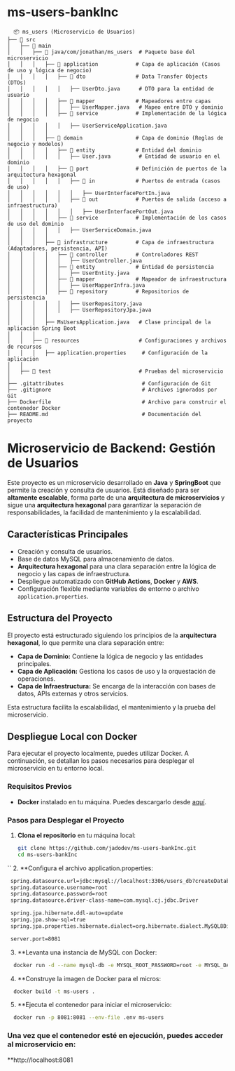 # ms-users-bankInc

```textplain
  📦 ms_users (Microservicio de Usuarios)
├── 📂 src
│   ├── 📂 main
│   │   ├── 📂 java/com/jonathan/ms_users  # Paquete base del microservicio
│   │   │   ├── 📂 application            # Capa de aplicación (Casos de uso y lógica de negocio)
│   │   │   │   ├── 📂 dto                # Data Transfer Objects (DTOs)
│   │   │   │   │   ├── UserDto.java      # DTO para la entidad de usuario
│   │   │   │   ├── 📂 mapper             # Mapeadores entre capas
│   │   │   │   │   ├── UserMapper.java   # Mapeo entre DTO y dominio
│   │   │   │   ├── 📂 service            # Implementación de la lógica de negocio
│   │   │   │   │   ├── UserServiceApplication.java  
│   │   │   │
│   │   │   ├── 📂 domain                 # Capa de dominio (Reglas de negocio y modelos)
│   │   │   │   ├── 📂 entity             # Entidad del dominio
│   │   │   │   │   ├── User.java         # Entidad de usuario en el dominio
│   │   │   │   ├── 📂 port               # Definición de puertos de la arquitectura hexagonal
│   │   │   │   │   ├── 📂 in             # Puertos de entrada (casos de uso)
│   │   │   │   │   │   ├── UserInterfacePortIn.java  
│   │   │   │   │   ├── 📂 out            # Puertos de salida (acceso a infraestructura)
│   │   │   │   │   │   ├── UserInterfacePortOut.java  
│   │   │   │   ├── 📂 service            # Implementación de los casos de uso del dominio
│   │   │   │   │   ├── UserServiceDomain.java  
│   │   │   │
│   │   │   ├── 📂 infrastructure         # Capa de infraestructura (Adaptadores, persistencia, API)
│   │   │   │   ├── 📂 controller         # Controladores REST
│   │   │   │   │   ├── UserController.java  
│   │   │   │   ├── 📂 entity             # Entidad de persistencia
│   │   │   │   │   ├── UserEntity.java  
│   │   │   │   ├── 📂 mapper             # Mapeador de infraestructura
│   │   │   │   │   ├── UserMapperInfra.java  
│   │   │   │   ├── 📂 repository         # Repositorios de persistencia
│   │   │   │   │   ├── UserRepository.java  
│   │   │   │   │   ├── UserRepositoryJpa.java  
│   │   │   │
│   │   │   ├── MsUsersApplication.java   # Clase principal de la aplicación Spring Boot
│   │   │
│   │   ├── 📂 resources                   # Configuraciones y archivos de recursos
│   │   │   ├── application.properties     # Configuración de la aplicación
│   │
│   ├── 📂 test                            # Pruebas del microservicio
│
├── .gitattributes                         # Configuración de Git
├── .gitignore                             # Archivos ignorados por Git
├── Dockerfile                             # Archivo para construir el contenedor Docker
├── README.md                              # Documentación del proyecto

```

# Microservicio de Backend: Gestión de Usuarios

Este proyecto es un microservicio desarrollado en **Java** y **SpringBoot** que permite la creación y consulta de usuarios. Está diseñado para ser **altamente escalable**, forma parte de una **arquitectura de microservicios** y sigue una **arquitectura hexagonal** para garantizar la separación de responsabilidades, la facilidad de mantenimiento y la escalabilidad.

## Características Principales

- Creación y consulta de usuarios.
- Base de datos MySQL para almacenamiento de datos.
- **Arquitectura hexagonal** para una clara separación entre la lógica de negocio y las capas de infraestructura.
- Despliegue automatizado con **GitHub Actions**, **Docker** y **AWS**.
- Configuración flexible mediante variables de entorno o archivo `application.properties`.

## Estructura del Proyecto

El proyecto está estructurado siguiendo los principios de la **arquitectura hexagonal**, lo que permite una clara separación entre:

- **Capa de Dominio:** Contiene la lógica de negocio y las entidades principales.
- **Capa de Aplicación:** Gestiona los casos de uso y la orquestación de operaciones.
- **Capa de Infraestructura:** Se encarga de la interacción con bases de datos, APIs externas y otros servicios.

Esta estructura facilita la escalabilidad, el mantenimiento y la prueba del microservicio.

## Despliegue Local con Docker

Para ejecutar el proyecto localmente, puedes utilizar Docker. A continuación, se detallan los pasos necesarios para desplegar el microservicio en tu entorno local.

### Requisitos Previos

- **Docker** instalado en tu máquina. Puedes descargarlo desde [aquí](https://www.docker.com/get-started).

### Pasos para Desplegar el Proyecto

1. **Clona el repositorio** en tu máquina local:

   ```bash
   git clone https://github.com/jadodev/ms-users-bankInc.git
   cd ms-users-bankInc
  ``
2. **Configura el archivo application.properties:

   ```bash
    spring.datasource.url=jdbc:mysql://localhost:3306/users_db?createDatabaseIfNotExist=true&serverTimezone=UTC
    spring.datasource.username=root
    spring.datasource.password=root
    spring.datasource.driver-class-name=com.mysql.cj.jdbc.Driver

    spring.jpa.hibernate.ddl-auto=update
    spring.jpa.show-sql=true
    spring.jpa.properties.hibernate.dialect=org.hibernate.dialect.MySQL8Dialect

    server.port=8081
  ```
3. **Levanta una instancia de MySQL con Docker:
  ```bash
    docker run -d --name mysql-db -e MYSQL_ROOT_PASSWORD=root -e MYSQL_DATABASE=users_db -p 3306:3306 mysql:8.0
  ```
4. **Construye la imagen de Docker para el micros:

  ```bash
    docker build -t ms-users .
  ```
5. **Ejecuta el contenedor para iniciar el microservicio:

  ```bash
    docker run -p 8081:8081 --env-file .env ms-users
  ```

### Una vez que el contenedor esté en ejecución, puedes acceder al microservicio en:

**http://localhost:8081
